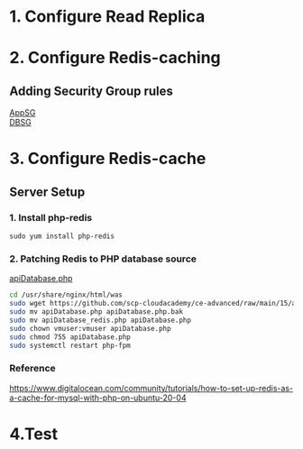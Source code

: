 # 1. Configure Read Replica

# 2. Configure Redis-caching
## Adding Security Group rules
[AppSG](https://github.com/scp-cloudacademy/ce-advanced/raw/main/15/15_app_security_group.xlsx) </br>
[DBSG](https://github.com/scp-cloudacademy/ce-advanced/raw/main/15/15_db_security_group.xlsx)

# 3. Configure Redis-cache
## Server Setup

### 1. Install php-redis

    sudo yum install php-redis

### 2. Patching Redis to PHP database source

[apiDatabase.php](https://github.com/scp-cloudacademy/ce-advanced/raw/main/15/apiDatabase_redis.php)

```bash
cd /usr/share/nginx/html/was
sudo wget https://github.com/scp-cloudacademy/ce-advanced/raw/main/15/apiDatabase_redis.php
sudo mv apiDatabase.php apiDatabase.php.bak
sudo mv apiDatabase_redis.php apiDatabase.php 
sudo chown vmuser:vmuser apiDatabase.php
sudo chmod 755 apiDatabase.php
sudo systemctl restart php-fpm
```
### Reference
https://www.digitalocean.com/community/tutorials/how-to-set-up-redis-as-a-cache-for-mysql-with-php-on-ubuntu-20-04

# 4.Test
